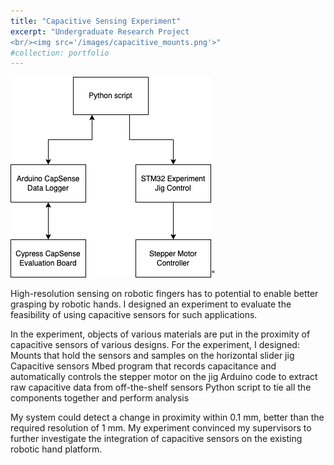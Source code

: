 ```yaml
---
title: "Capacitive Sensing Experiment"
excerpt: "Undergraduate Research Project
<br/><img src='/images/capacitive_mounts.png'>"
#collection: portfolio
---
```


<img src='/images/capacitive_arch.png'>"

High-resolution sensing on robotic fingers has to potential to enable better grasping by robotic hands. I designed an experiment to evaluate the feasibility of using capacitive sensors for such applications.

In the experiment, objects of various materials are put in the proximity of capacitive sensors of various designs. For the experiment, I designed:
Mounts that hold the sensors and samples on the horizontal slider jig
Capacitive sensors
Mbed program that records capacitance and automatically controls the stepper motor on the jig
Arduino code to extract raw capacitive data from off-the-shelf sensors
Python script to tie all the components together and perform analysis

My system could detect a change in proximity within 0.1 mm, better than the required resolution of 1 mm. My experiment convinced my supervisors to further investigate the integration of capacitive sensors on the existing robotic hand platform.
